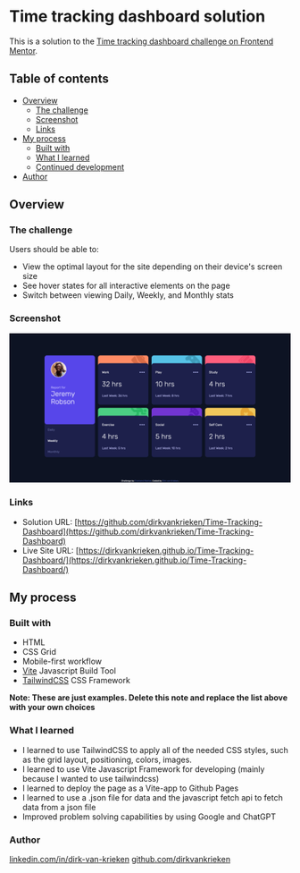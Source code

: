 # Time tracking dashboard solution

This is a solution to the [Time tracking dashboard challenge on Frontend Mentor](https://www.frontendmentor.io/challenges/time-tracking-dashboard-UIQ7167Jw).

## Table of contents

- [Overview](#overview)
  - [The challenge](#the-challenge)
  - [Screenshot](#screenshot)
  - [Links](#links)
- [My process](#my-process)
  - [Built with](#built-with)
  - [What I learned](#what-i-learned)
  - [Continued development](#continued-development)
- [Author](#author)

## Overview

### The challenge

Users should be able to:

- View the optimal layout for the site depending on their device's screen size
- See hover states for all interactive elements on the page
- Switch between viewing Daily, Weekly, and Monthly stats

### Screenshot

![](./screenshot.png)

### Links

- Solution URL: [https://github.com/dirkvankrieken/Time-Tracking-Dashboard](https://github.com/dirkvankrieken/Time-Tracking-Dashboard)
- Live Site URL: [https://dirkvankrieken.github.io/Time-Tracking-Dashboard/](https://dirkvankrieken.github.io/Time-Tracking-Dashboard/)

## My process

### Built with

- HTML
- CSS Grid
- Mobile-first workflow
- [Vite](https://vite.dev/) Javascript Build Tool
- [TailwindCSS](https://tailwindcss.com/) CSS Framework

**Note: These are just examples. Delete this note and replace the list above with your own choices**

### What I learned

- I learned to use TailwindCSS to apply all of the needed CSS styles, such as the grid layout, positioning, colors, images.
- I learned to use Vite Javascript Framework for developing (mainly because I wanted to use tailwindcss)
- I learned to deploy the page as a Vite-app to Github Pages
- I learned to use a .json file for data and the javascript fetch api to fetch data from a json file
- Improved problem solving capabilities by using Google and ChatGPT

<!-- ### Continued development -->

<!--
Use this section to outline areas that you want to continue focusing on in future projects. These could be concepts you're still not completely comfortable with or techniques you found useful that you want to refine and perfect.

**Note: Delete this note and the content within this section and replace with your own plans for continued development.** -->

### Author

[linkedin.com/in/dirk-van-krieken](https://www.linkedin.com/in/dirk-van-krieken/)
[github.com/dirkvankrieken](https://github.com/dirkvankrieken/)
